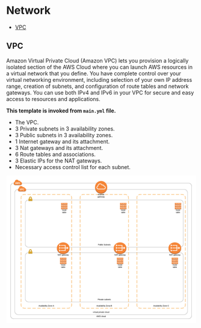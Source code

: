 # Network

* [VPC](#vpc)

## VPC
Amazon Virtual Private Cloud (Amazon VPC) lets you provision a logically isolated section of the AWS Cloud where you can launch AWS resources in a virtual network that you define. You have complete control over your virtual networking environment, including selection of your own IP address range, creation of subnets, and configuration of route tables and network gateways. You can use both IPv4 and IPv6 in your VPC for secure and easy access to resources and applications.

**This template is invoked from `main.yml` file.**

* The VPC.
* 3 Private subnets in 3 availability zones.
* 3 Public subnets in 3 availability zones.
* 1 Internet gateway and its attachment.
* 3 Nat gateways and its attachment.
* 6 Route tables and associations.
* 3 Elastic IPs for the NAT gateways.
* Necessary access control list for each subnet.

![VPC Diagram](../images/clientVPC.png)
